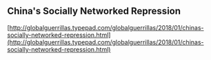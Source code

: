 ## China's Socially Networked Repression
  
  [http://globalguerrillas.typepad.com/globalguerrillas/2018/01/chinas-socially-networked-repression.html](http://globalguerrillas.typepad.com/globalguerrillas/2018/01/chinas-socially-networked-repression.html)